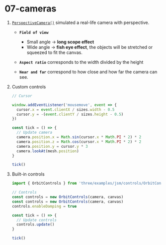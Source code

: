 # 07-cameras

1.  [`PerspectiveCamera()`](https://threejs.org/docs/#api/en/cameras/PerspectiveCamera) simulated a real-life camera with perspective.

    - **`Field of view`**

      - Small angle &rarr; **long scope effect**
      - Wide angle &rarr; **fish eye effect**, the objects will be stretched or squeezed to fit the canvas.

    - **`Aspect ratio`** corresponds to the width divided by the height

    - **`Near and far`** correspond to how close and how far the camera can see.

2.  Custom controls

    ```js
    // Cursor

    window.addEventListener('mousemove', event => {
      cursor.x = event.clientX / sizes.width - 0.5
      cursor.y = -(event.clientY / sizes.height - 0.5)
    })

    const tick = () => {
      // Update camera
      camera.position.x = Math.sin(cursor.x * Math.PI * 2) * 2
      camera.position.z = Math.cos(cursor.x * Math.PI * 2) * 2
      camera.position.y = cursor.y * 3
      camera.lookAt(mesh.position)
    }

    tick()
    ```

3.  Built-in controls

    ```js
    import { OrbitControls } from 'three/examples/jsm/controls/OrbitControls.js'

    // Controls
    const controls = new OrbitControls(camera, canvas)
    const controls = new OrbitControls(camera, canvas)
    controls.enableDamping = true

    const tick = () => {
      // Update controls
      controls.update()
    }

    tick()
    ```
